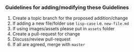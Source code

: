### Guidelines for adding/modifying these Guidelines

1. Create a topic branch for the proposed addition/change
2. If adding a new file/folder use `lisp-case` i.e. `new-file.md`
3. If using images/assets please put in `assets` folder
3. Create a pull-request for change
4. Discuss/review pull-request
5. If all are agreed, merge with `master`
